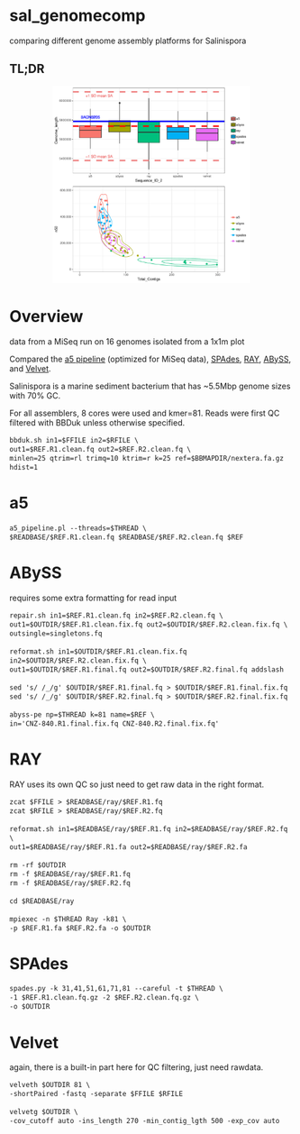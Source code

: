 # sal_genomecomp
comparing different genome assembly platforms for Salinispora

## TL;DR ##
<p align="center">
  <img src="assembler-output/genome-assemblers.pdf" width="350" title="Results">
</p>


# Overview
data from a MiSeq run on 16 genomes isolated from a 1x1m plot

Compared the [a5 pipeline](https://journals.plos.org/plosone/article?id=10.1371/journal.pone.0042304) (optimized for MiSeq data), [SPAdes](https://github.com/ablab/spades), [RAY](https://github.com/sebhtml/ray), [ABySS](https://github.com/bcgsc/abyss), and [Velvet](http://sepsis-omics.github.io/tutorials/modules/velvet/).

Salinispora is a marine sediment bacterium that has ~5.5Mbp genome sizes with 70% GC.

For all assemblers, 8 cores were used and kmer=81. Reads were first QC filtered with BBDuk unless otherwise specified.

```
bbduk.sh in1=$FFILE in2=$RFILE \
out1=$REF.R1.clean.fq out2=$REF.R2.clean.fq \
minlen=25 qtrim=rl trimq=10 ktrim=r k=25 ref=$BBMAPDIR/nextera.fa.gz hdist=1
```

# a5
```
a5_pipeline.pl --threads=$THREAD \
$READBASE/$REF.R1.clean.fq $READBASE/$REF.R2.clean.fq $REF
```

# ABySS
requires some extra formatting for read input
```
repair.sh in1=$REF.R1.clean.fq in2=$REF.R2.clean.fq \
out1=$OUTDIR/$REF.R1.clean.fix.fq out2=$OUTDIR/$REF.R2.clean.fix.fq \
outsingle=singletons.fq

reformat.sh in1=$OUTDIR/$REF.R1.clean.fix.fq in2=$OUTDIR/$REF.R2.clean.fix.fq \
out1=$OUTDIR/$REF.R1.final.fq out2=$OUTDIR/$REF.R2.final.fq addslash

sed 's/ /_/g' $OUTDIR/$REF.R1.final.fq > $OUTDIR/$REF.R1.final.fix.fq
sed 's/ /_/g' $OUTDIR/$REF.R2.final.fq > $OUTDIR/$REF.R2.final.fix.fq

abyss-pe np=$THREAD k=81 name=$REF \
in='CNZ-840.R1.final.fix.fq CNZ-840.R2.final.fix.fq'
```

# RAY
RAY uses its own QC so just need to get raw data in the right format.
```
zcat $FFILE > $READBASE/ray/$REF.R1.fq
zcat $RFILE > $READBASE/ray/$REF.R2.fq

reformat.sh in1=$READBASE/ray/$REF.R1.fq in2=$READBASE/ray/$REF.R2.fq \
out1=$READBASE/ray/$REF.R1.fa out2=$READBASE/ray/$REF.R2.fa

rm -rf $OUTDIR
rm -f $READBASE/ray/$REF.R1.fq
rm -f $READBASE/ray/$REF.R2.fq

cd $READBASE/ray

mpiexec -n $THREAD Ray -k81 \
-p $REF.R1.fa $REF.R2.fa -o $OUTDIR
```

# SPAdes
```
spades.py -k 31,41,51,61,71,81 --careful -t $THREAD \
-1 $REF.R1.clean.fq.gz -2 $REF.R2.clean.fq.gz \
-o $OUTDIR
```

# Velvet
again, there is a built-in part here for QC filtering, just need rawdata.
```
velveth $OUTDIR 81 \
-shortPaired -fastq -separate $FFILE $RFILE 

velvetg $OUTDIR \
-cov_cutoff auto -ins_length 270 -min_contig_lgth 500 -exp_cov auto 
```

